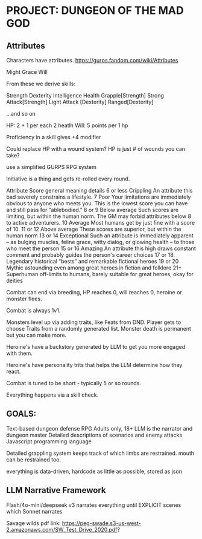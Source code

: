 # PROJECT: DUNGEON OF THE MAD GOD

## Attributes

Characters have attributes. https://gurps.fandom.com/wiki/Attributes

Might Grace  Will

From these we derive skills:

Strength
Dexterity
Intelligence
Health
Grapple[Strength]
Strong Attack[Strength]
Light Attack [Dexterity]
Ranged[Dexterity]

...and so on

HP: 2 + 1 per each 2 heatlh
Will: 5 points per 1 hp

Proficiency in a skill gives +4 modifier

Could replace HP with a wound system? HP is just # of wounds you can take?

use a simplified GURPS RPG system

Initiative is a thing and gets re-rolled every round.


Attribute Score	general meaning	details
6 or less	Crippling	An attribute this bad severely constrains a lifestyle.
7	Poor	Your limitations are immediately obvious to anyone who meets you. This is the lowest score you can have and still pass for “ablebodied.”
8 or 9	Below average	Such scores are limiting, but within the human norm. The GM may forbid attributes below 8 to active adventurers.
10	Average	Most humans get by just fine with a score of 10.
11 or 12	Above average	These scores are superior, but within the human norm
13 or 14	Exceptional	Such an attribute is immediately apparent – as bulging muscles, feline grace, witty dialog, or glowing health – to those who meet the person
15 or 16	Amazing	An attribute this high draws constant comment and probably guides the person's career choices
17 or 18.	Legendary	historical “bests” and remarkable fictional heroes
19 or 20	Mythic	astounding even among great heroes in fiction and folklore
21+	Superhuman	off-limits to humans, barely suitable for great heroes, okay for deities


Combat can end via breeding, HP reaches 0, will reaches 0, heroine or monster flees.

Combat is always 1v1.

Monsters level up via adding traits, like Feats from DND.
Player gets to choose Traits from a randomly generated list.
Monster death is permanent but you can make more. 

Heroine's have a backstory generated by LLM to get you more engaged with them. 

Heroine's have personality trits that helps the LLM determine how they react.

Combat is tuned to be short - typically 5 or so rounds. 

Everything happens via a skill check.

## GOALS:

Text-based dungeon defense RPG
Adults only, 18+
LLM is the narrator and dungeon master
Detailed descriptions of scenarios and enemy attacks
Javascript programming language

Detailed grappling system
keeps track of which limbs are restrained.
mouth can be restrained too. 

everything is data-driven, hardcode as little as possible, stored as json
## LLM Narrative Framework

Flash/4o-mini/deepseek v3 narrates everything until EXPLICIT scenes which Sonnet narrates



Savage wilds pdf link: https://peg-swade.s3-us-west-2.amazonaws.com/SW_Test_Drive_2020.pdf?
